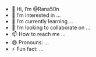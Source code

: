- 👋 Hi, I’m @Rana50n
- 👀 I’m interested in ...
- 🌱 I’m currently learning ...
- 💞️ I’m looking to collaborate on ...
- 📫 How to reach me ...
- 😄 Pronouns: ...
- ⚡ Fun fact: ...

<!---
Rana50n/Rana50n is a ✨ special ✨ repository because its `README.md` (this file) appears on your GitHub profile.
You can click the Preview link to take a look at your changes.
--->
